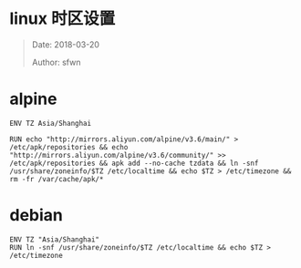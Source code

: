 # linux 时区设置

> Date: 2018-03-20
>
> Author: sfwn

# alpine
```text
ENV TZ Asia/Shanghai

RUN echo "http://mirrors.aliyun.com/alpine/v3.6/main/" > /etc/apk/repositories && echo "http://mirrors.aliyun.com/alpine/v3.6/community/" >> /etc/apk/repositories && apk add --no-cache tzdata && ln -snf /usr/share/zoneinfo/$TZ /etc/localtime && echo $TZ > /etc/timezone && rm -fr /var/cache/apk/*
```

# debian
```text
ENV TZ "Asia/Shanghai"
RUN ln -snf /usr/share/zoneinfo/$TZ /etc/localtime && echo $TZ > /etc/timezone
```
